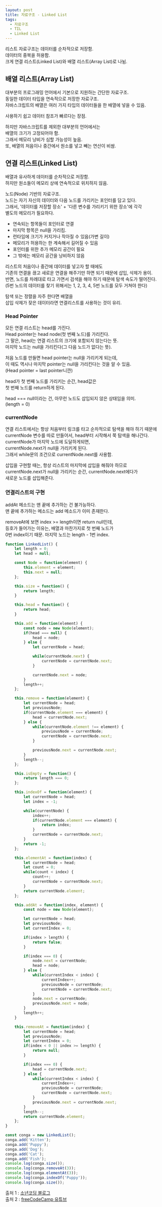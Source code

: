 ```yaml
---
layout: post
title: 자료구조 - Linked List
tags:
  - 자료구조
  - TIL
  - Linked List
---
```

리스트 자료구조는 데이터를 순차적으로 저장함.  
데이터의 중복을 허용함.  
크게 연결 리스트(Linked List)와 배열 리스트(Array List)로 나뉨.  

## 배열 리스트(Array List)
대부분의 프로그래밍 언어에서 기본으로 지원하는 간단한 자료구조.  
동일한 데이터 타입을 연속적으로 저장한 자료구조.  
자바스크립트의 배열은 여러 가지 타입의 데이터들을 한 배열에 넣을 수 있음.  

사용하기 쉽고 데이터 참조가 빠르다는 장점.  

하지만 자바스크립트를 제외한 대부분의 언어에서는  
배열의 크기가 고정되어야 함.  
그래서 메모리 낭비가 심할 가능성이 높음.  
또, 배열의 처음이나 중간에서 원소를 넣고 빼는 연산이 비쌈.  

## 연결 리스트(Linked List)
배열과 유사하게 데이터를 순차적으로 저장함.  
하지만 원소들이 메모리 상에 연속적으로 위치하지 않음.  

노드(Node) 기반의 자료구조.  
노드는 자기 자신의 데이터와 다음 노드를 가리키는 포인터를 담고 있다.  
그래서, '데이터를 저장할 장소' + '다른 변수를 가리키기 위한 장소'에 각각  
별도의 메모리가 필요하다.  

* 연속되는 항목들이 포인터로 연결
* 마지막 항목은 null을 가리킴.
* 런타임에 크기가 커지거나 작아질 수 있음(가변 길이)
* 메모리가 허용하는 한 계속해서 길어질 수 있음
* 포인터를 위한 추가 메모리 공간이 필요
* 그 밖에는 메모리 공간을 낭비하지 않음

리스트의 처음이나 중간에 데이터를 넣고자 할 때에도  
기존의 연결을 끊고 새로운 연결을 해주기만 하면 되기 때문에 삽입, 삭제가 용이.  
반면, 노드를 차례대로 타고 가면서 검색을 해야 하기 때문에 탐색 속도가 떨어진다.  
(5번 노드의 데이터를 찾기 위해서는 1, 2, 3, 4, 5번 노드를 모두 거쳐야 한다)  

탐색 또는 정렬을 자주 한다면 배열을  
삽입 삭제가 잦은 데이터라면 연결리스트를 사용하는 것이 유리.  

### Head Pointer
모든 연결 리스트는 head를 가진다.  
Head pointer는 head node(첫 번째 노드)를 가리킨다.  
그 말은, head는 연결 리스트의 크기에 포함되지 않는다는 뜻.  
마지막 노드는 null을 가리킨다(그 다음 노드가 없다는 뜻).

처음 노드를 만들면 head pointer는 null을 가리키게 되는데,  
이 때도 역시나 마지막 pointer는 null을 가리킨다는 것을 알 수 있음.  
(Head pointer = last pointer니깐)  

head가 첫 번째 노드를 가리키는 순간, head값은  
첫 번째 노드를 return하게 된다.  

head === null이라는 건, 아무런 노드도 삽입되지 않은 상태임을 의미.  
(length = 0)  

### currentNode
연결 리스트에서는 항상 처음부터 링크를 타고 순차적으로 탐색을 해야 하기 때문에  
currentNode 변수를 따로 만들어서, head부터 시작해서 쭉 탐색을 해나간다.  
currentNode가 마지막 노드에 도달하게되면,  
currentNode.next가 null을 가리키게 된다.  
그래서 while문의 조건으로 currentNode.next를 사용함.  

삽입을 구현할 때는, 항상 리스트의 마지막에 삽입을 해줘야 하므로  
currentNode.next가 null을 가리키는 순간, currentNode.next에다가  
새로운 노드를 삽입해준다.  

### 연결리스트의 구현
addAt 메소드는 맨 끝에 추가하는 건 불가능하다.  
맨 끝에 추가하는 메소드는 add 메소드가 이미 존재한다.  

removeAt에 보면 index >= length이면 return null인데,  
등호가 들어가는 이유는, 배열과 마찬가지로 첫 번째 노드가  
0번 index이기 때문. 마지막 노드는 length - 1번 index.  

```javascript
function LinkedList() {
    let length = 0;
    let head = null;

    const Node = function(element) {
        this.element = element;
        this.next = null;
    };

    this.size = function() {
        return length;
    }

    this.head = function() {
        return head;
    }

    this.add = function(element) {
        const node = new Node(element);
        if(head === null) {
            head = node;
        } else {
            let currentNode = head;

            while(currentNode.next) {
                currentNode = currentNode.next;
            }

            currentNode.next = node;
        }
        length++;
    };

    this.remove = function(element) {
        let currentNode = head;
        let previousNode;
        if(currentNode.element === element) {
            head = currentNode.next;
        } else {
            while(currentNode.element !== element) {
                previousNode = currentNode;
                currentNode = currentNode.next;
            }

            previousNode.next = currentNode.next;
        }
        length--;
    };

    this.isEmpty = function() {
        return length === 0;
    };

    this.indexOf = function(element) {
        let currentNode = head;
        let index = -1;

        while(currentNode) {
            index++;
            if(currentNode.element === element) {
                return index;
            }
            currentNode = currentNode.next;
        }
        return -1;
    };

    this.elementAt = function(index) {
        let currentNode = head;
        let count = 0;
        while(count < index) {
            count++;
            currentNode = currentNode.next;
        }
        return currentNode.element;
    };

    this.addAt = function(index, element) {
        const node = new Node(element);

        let currentNode = head;
        let previousNode;
        let currentIndex = 0;

        if(index > length) {
            return false;
        }

        if(index === 0) {
            node.next = currentNode;
            head = node;
        } else {
            while(currentIndex < index) {
                currentIndex++;
                previousNode = currentNode;
                currentNode = currentNode.next;
            }
            node.next = currentNode;
            previousNode.next = node;
        }
        length++;
    }

    this.removeAt = function(index) {
        let currentNode = head;
        let previousNode;
        let currentIndex = 0;
        if(index < 0 || index >= length) {
            return null;
        }

        if(index === 0) {
            head = currentNode.next;
        } else {
            while(currentIndex < index) {
                currentIndex++;
                previousNode = currentNode;
                currentNode = currentNode.next;
            }
            previousNode.next = currentNode.next;
        }
        length--;
        return currentNode.element;
    };
}

const conga = new LinkedList();
conga.add('Kitten');
conga.add('Puppy');
conga.add('Dog');
conga.add('Cat');
conga.add('Fish');
console.log(conga.size());
console.log(conga.removeAt(3));
console.log(conga.elementAt(3));
console.log(conga.indexOf('Puppy'));
console.log(conga.size());
```

출처 1 : [소년코딩 블로그](https://boycoding.tistory.com/33)  
출처 2 : [freeCodeCamp 유튜브](https://www.youtube.com/watch?v=9YddVVsdG5A)  
